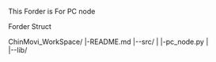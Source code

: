 This Forder is For PC node

Forder Struct

ChinMovi_WorkSpace/
|-README.md
|--src/
|  |-pc_node.py
|  
|--lib/